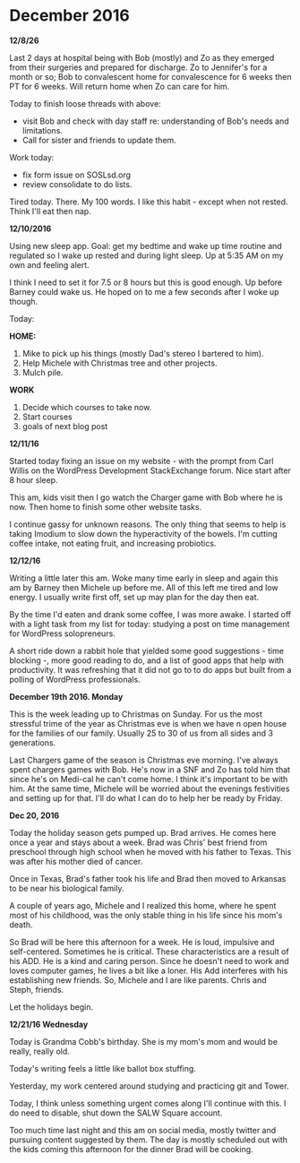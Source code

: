 # December 2016 #


**12/8/26**

Last 2 days at hospital being with Bob (mostly) and Zo as they emerged from their surgeries and prepared for discharge. Zo to Jennifer's for a month or so; Bob to convalescent home for convalescence for 6 weeks then PT for 6 weeks.  Will return home when Zo can care for him.

Today to finish loose threads with above:

- visit Bob and check with day staff re: understanding of Bob's needs and limitations.
- Call for sister and friends to update them.

Work today:


- fix form issue on SOSLsd.org
- review consolidate to do lists.

Tired today. There. My 100 words.  I like this habit - except when not rested.  Think I'll eat then nap.

**12/10/2016**

Using new sleep app. Goal: get my bedtime and wake up time routine and regulated so I wake up rested and during light sleep. Up at 5:35 AM on my own and feeling alert.  

I think I need to set it for 7.5 or 8 hours but this is good enough.  Up before Barney could wake us.  He hoped on to me a few seconds after I woke up though.

Today:
 
  **HOME:**

1. Mike to pick up his things (mostly Dad's stereo I bartered to him).
2. Help Michele with Christmas tree and other projects.
3. Mulch pile.

 **WORK**

1. Decide which courses to take now.
2. Start courses
3. goals of next blog post

**12/11/16**

Started today fixing an issue on my website - with the prompt from Carl Willis on the WordPress Development StackExchange forum. Nice start after 8 hour sleep.

This am, kids visit then I go watch the Charger game with Bob where he is now. Then home to finish some other website tasks.

I continue gassy for unknown reasons.  The only thing that seems to help is taking Imodium to slow down the hyperactivity of the bowels.  I'm cutting coffee intake, not eating fruit, and increasing probiotics.


**12/12/16**

Writing a little later this am. Woke many time early in sleep and again this am by Barney then Michele up before me. All of this left me tired and low energy. I usually write first off, set up may plan for the day then eat. 

By the time I'd eaten and drank some coffee, I was more awake.  I started off with a light task from my list for today: studying a post on time management for WordPress solopreneurs. 

A short ride down a rabbit hole that yielded some good suggestions - time blocking -, more good reading to do, and a list of good apps that help with productivity. It was refreshing that it did not go to to do apps but built from a polling of WordPress professionals.

**December 19th 2016. Monday**
<p>This is the week leading up to Christmas on Sunday.  For us the  most stressful trime of the year as Christmas eve is when we have n open house for the families of our family. Usually 25 to 30 of us from all sides and 3 generations.</p>
<p>Last Chargers game of the season is Christmas eve morning.  I've always spent chargers games with Bob.  He's now in a SNF and Zo has told him that since he's on Medi-cal he can't come home.  I think it's important to be with him. At the same time, Michele will be worried about the evenings festivities and setting up for that.  I'll do what I can do to help her be ready by Friday.</p>


<p><strong>Dec 20, 2016</strong></p>
<p>Today the holiday season gets pumped up.  Brad arrives. He comes here once a year and stays about a week.  Brad was Chris' best friend from preschool through high school when he moved with his father to Texas. This was after his mother died of cancer.</p>
<p>Once in Texas, Brad's father took his life and Brad then moved to Arkansas to be near his biological family.</p>

<p>A couple of years ago, Michele and I realized this home, where he spent most of his childhood, was the only stable thing in his life since his mom's death.</p>

<p>So Brad will be here this afternoon for a week.  He is loud, impulsive and self-centered.  Sometimes he is critical. These characteristics are a result of his ADD.  He is a kind and caring person. Since he doesn't need to work and loves computer games, he lives a bit like a loner. His Add interferes with his establishing new friends. So, Michele and I are like parents. Chris and Steph, friends. </p>
<p>Let the holidays begin.</p>


<p><strong>12/21/16 Wednesday</strong></p>
<p>Today is Grandma Cobb's birthday.  She is my mom's mom and would be really, really old.</p>
<p>Today's writing feels a little like ballot box stuffing.</p>
<p>Yesterday, my work centered around studying and practicing git and Tower.</p>
<p>Today, I think unless something urgent comes along I'll continue with this. I do need to disable, shut down the SALW Square account.</p>
<p>Too much time last night and this am on social media, mostly twitter and pursuing content suggested by them. The day is mostly scheduled out with the kids coming this afternoon for the dinner Brad will be cooking. <sigh></p>
